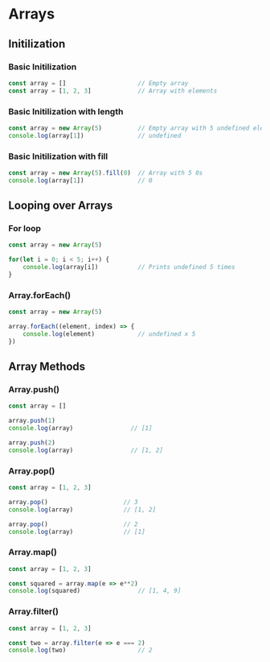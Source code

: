# Arrays

## Initilization
### Basic Initilization
```js
const array = []                    // Empty array
const array = [1, 2, 3]             // Array with elements
```

### Basic Initilization with length
```js
const array = new Array(5)          // Empty array with 5 undefined elements
console.log(array[1])               // undefined
```

### Basic Initilization with fill
```js
const array = new Array(5).fill(0)  // Array with 5 0s
console.log(array[1])               // 0
```

## Looping over Arrays
### For loop
```js
const array = new Array(5)

for(let i = 0; i < 5; i++) {
    console.log(array[i])           // Prints undefined 5 times
}
```

### Array.forEach()
```js
const array = new Array(5)

array.forEach((element, index) => {
    console.log(element)            // undefined x 5
})
```

## Array Methods
### Array.push()
```js
const array = []

array.push(1)
console.log(array)                // [1]

array.push(2)
console.log(array)                // [1, 2]
```

### Array.pop()
```js
const array = [1, 2, 3]

array.pop()                     // 3
console.log(array)              // [1, 2]

array.pop()                     // 2
console.log(array)              // [1]
```

### Array.map()
```js
const array = [1, 2, 3]

const squared = array.map(e => e**2)
console.log(squared)                // [1, 4, 9]
```

### Array.filter()
```js
const array = [1, 2, 3]

const two = array.filter(e => e === 2)
console.log(two)                    // 2
```